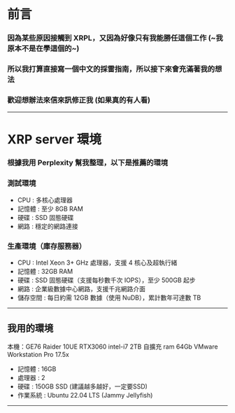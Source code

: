 # 前言
### 因為某些原因接觸到 XRPL，又因為好像只有我能勝任這個工作 (~我原本不是在學這個的~)
### 所以我打算直接寫一個中文的採雷指南，所以接下來會充滿著我的想法
### 歡迎想辦法來信來訊修正我 (如果真的有人看)
--------------------------------------------------------------------
# XRP server 環境
### 根據我用 Perplexity 幫我整理，以下是推薦的環境
### 測試環境
- CPU : 多核心處理器
- 記憶體 : 至少 8GB RAM
- 硬碟 : SSD 固態硬碟
- 網路 : 穩定的網路連接
### 生產環境（庫存服務器）
- CPU : Intel Xeon 3+ GHz 處理器，支援 4 核心及超執行緒
- 記憶體 : 32GB RAM
- 硬碟 : SSD 固態硬碟（支援每秒數千次 IOPS），至少 500GB 起步
- 網路 : 企業級數據中心網路，支援千兆網路介面
- 儲存空間 : 每日約需 12GB 數據（使用 NuDB），累計數年可達數 TB
-------------------------------------------------------------------
## 我用的環境
本機：GE76 Raider 10UE RTX3060 intel-i7 2TB 自擴充 ram 64Gb
VMware Workstation Pro 17.5x
- 記憶體 : 16GB
- 處理器 : 2
- 硬碟 : 150GB SSD (建議越多越好，一定要SSD)
- 作業系統 : Ubuntu 22.04 LTS (Jammy Jellyfish)
-------------------------------------------------------------------
